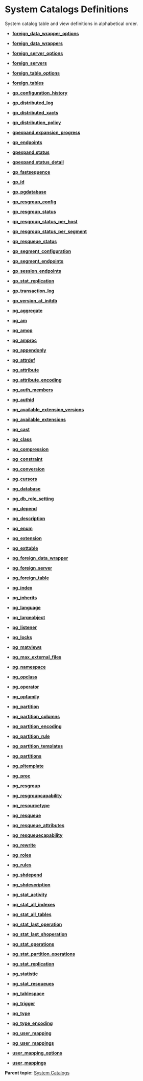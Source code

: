 # System Catalogs Definitions 

System catalog table and view definitions in alphabetical order.

-   **[foreign\_data\_wrapper\_options](../system_catalogs/foreign_data_wrapper_options.html)**  

-   **[foreign\_data\_wrappers](../system_catalogs/foreign_data_wrappers.html)**  

-   **[foreign\_server\_options](../system_catalogs/foreign_server_options.html)**  

-   **[foreign\_servers](../system_catalogs/foreign_servers.html)**  

-   **[foreign\_table\_options](../system_catalogs/foreign_table_options.html)**  

-   **[foreign\_tables](../system_catalogs/foreign_tables.html)**  

-   **[gp\_configuration\_history](../system_catalogs/gp_configuration_history.html)**  

-   **[gp\_distributed\_log](../system_catalogs/gp_distributed_log.html)**  

-   **[gp\_distributed\_xacts](../system_catalogs/gp_distributed_xacts.html)**  

-   **[gp\_distribution\_policy](../system_catalogs/gp_distribution_policy.html)**  

-   **[gpexpand.expansion\_progress](../system_catalogs/gpexpand_expansion_progress.html)**  

-   **[gp\_endpoints](../system_catalogs/gp_endpoints.html)**  

-   **[gpexpand.status](../system_catalogs/gp_expansion_status.html)**  

-   **[gpexpand.status\_detail](../system_catalogs/gp_expansion_tables.html)**  

-   **[gp\_fastsequence](../system_catalogs/gp_fastsequence.html)**  

-   **[gp\_id](../system_catalogs/gp_id.html)**  

-   **[gp\_pgdatabase](../system_catalogs/gp_pgdatabase.html)**  

-   **[gp\_resgroup\_config](../system_catalogs/gp_resgroup_config.html)**  

-   **[gp\_resgroup\_status](../system_catalogs/gp_resgroup_status.html)**  

-   **[gp\_resgroup\_status\_per\_host](../system_catalogs/gp_resgroup_status_per_host.html)**  

-   **[gp\_resgroup\_status\_per\_segment](../system_catalogs/gp_resgroup_status_per_segment.html)**  

-   **[gp\_resqueue\_status](../system_catalogs/gp_resqueue_status.html)**  

-   **[gp\_segment\_configuration](../system_catalogs/gp_segment_configuration.html)**  

-   **[gp\_segment\_endpoints](../system_catalogs/gp_segment_endpoints.html)**  

-   **[gp\_session\_endpoints](../system_catalogs/gp_session_endpoints.html)**  

-   **[gp\_stat\_replication](../system_catalogs/gp_stat_replication.html)**  

-   **[gp\_transaction\_log](../system_catalogs/gp_transaction_log.html)**  

-   **[gp\_version\_at\_initdb](../system_catalogs/gp_version_at_initdb.html)**  

-   **[pg\_aggregate](../system_catalogs/pg_aggregate.html)**  

-   **[pg\_am](../system_catalogs/pg_am.html)**  

-   **[pg\_amop](../system_catalogs/pg_amop.html)**  

-   **[pg\_amproc](../system_catalogs/pg_amproc.html)**  

-   **[pg\_appendonly](../system_catalogs/pg_appendonly.html)**  

-   **[pg\_attrdef](../system_catalogs/pg_attrdef.html)**  

-   **[pg\_attribute](../system_catalogs/pg_attribute.html)**  

-   **[pg\_attribute\_encoding](../system_catalogs/pg_attribute_encoding.html)**  

-   **[pg\_auth\_members](../system_catalogs/pg_auth_members.html)**  

-   **[pg\_authid](../system_catalogs/pg_authid.html)**  

-   **[pg\_available\_extension\_versions](../system_catalogs/pg_available_extension_versions.html)**  

-   **[pg\_available\_extensions](../system_catalogs/pg_available_extensions.html)**  

-   **[pg\_cast](../system_catalogs/pg_cast.html)**  

-   **[pg\_class](../system_catalogs/pg_class.html)**  

-   **[pg\_compression](../system_catalogs/pg_compression.html)**  

-   **[pg\_constraint](../system_catalogs/pg_constraint.html)**  

-   **[pg\_conversion](../system_catalogs/pg_conversion.html)**  

-   **[pg\_cursors](../system_catalogs/pg_cursors.html)**  

-   **[pg\_database](../system_catalogs/pg_database.html)**  

-   **[pg\_db\_role\_setting](../system_catalogs/pg_db_role_setting.html)**  

-   **[pg\_depend](../system_catalogs/pg_depend.html)**  

-   **[pg\_description](../system_catalogs/pg_description.html)**  

-   **[pg\_enum](../system_catalogs/pg_enum.html)**  

-   **[pg\_extension](../system_catalogs/pg_extension.html)**  

-   **[pg\_exttable](../system_catalogs/pg_exttable.html)**  

-   **[pg\_foreign\_data\_wrapper](../system_catalogs/pg_foreign_data_wrapper.html)**  

-   **[pg\_foreign\_server](../system_catalogs/pg_foreign_server.html)**  

-   **[pg\_foreign\_table](../system_catalogs/pg_foreign_table.html)**  

-   **[pg\_index](../system_catalogs/pg_index.html)**  

-   **[pg\_inherits](../system_catalogs/pg_inherits.html)**  

-   **[pg\_language](../system_catalogs/pg_language.html)**  

-   **[pg\_largeobject](../system_catalogs/pg_largeobject.html)**  

-   **[pg\_listener](../system_catalogs/pg_listener.html)**  

-   **[pg\_locks](../system_catalogs/pg_locks.html)**  

-   **[pg\_matviews](../system_catalogs/pg_matviews.html)**  

-   **[pg\_max\_external\_files](../system_catalogs/pg_max_external_files.html)**  

-   **[pg\_namespace](../system_catalogs/pg_namespace.html)**  

-   **[pg\_opclass](../system_catalogs/pg_opclass.html)**  

-   **[pg\_operator](../system_catalogs/pg_operator.html)**  

-   **[pg\_opfamily](../system_catalogs/pg_opfamily.html)**  

-   **[pg\_partition](../system_catalogs/pg_partition.html)**  

-   **[pg\_partition\_columns](../system_catalogs/pg_partition_columns.html)**  

-   **[pg\_partition\_encoding](../system_catalogs/pg_partition_encoding.html)**  

-   **[pg\_partition\_rule](../system_catalogs/pg_partition_rule.html)**  

-   **[pg\_partition\_templates](../system_catalogs/pg_partition_templates.html)**  

-   **[pg\_partitions](../system_catalogs/pg_partitions.html)**  

-   **[pg\_pltemplate](../system_catalogs/pg_pltemplate.html)**  

-   **[pg\_proc](../system_catalogs/pg_proc.html)**  

-   **[pg\_resgroup](../system_catalogs/pg_resgroup.html)**  

-   **[pg\_resgroupcapability](../system_catalogs/pg_resgroupcapability.html)**  

-   **[pg\_resourcetype](../system_catalogs/pg_resourcetype.html)**  

-   **[pg\_resqueue](../system_catalogs/pg_resqueue.html)**  

-   **[pg\_resqueue\_attributes](../system_catalogs/pg_resqueue_attributes.html)**  

-   **[pg\_resqueuecapability](../system_catalogs/pg_resqueuecapability.html)**  

-   **[pg\_rewrite](../system_catalogs/pg_rewrite.html)**  

-   **[pg\_roles](../system_catalogs/pg_roles.html)**  

-   **[pg\_rules](../system_catalogs/pg_rules.html)**  

-   **[pg\_shdepend](../system_catalogs/pg_shdepend.html)**  

-   **[pg\_shdescription](../system_catalogs/pg_shdescription.html)**  

-   **[pg\_stat\_activity](../system_catalogs/pg_stat_activity.html)**  

-   **[pg\_stat\_all\_indexes](../system_catalogs/pg_stat_indexes.html)**  

-   **[pg\_stat\_all\_tables](../system_catalogs/pg_stat_tables.html)**  

-   **[pg\_stat\_last\_operation](../system_catalogs/pg_stat_last_operation.html)**  

-   **[pg\_stat\_last\_shoperation](../system_catalogs/pg_stat_last_shoperation.html)**  

-   **[pg\_stat\_operations](../system_catalogs/pg_stat_operations.html)**  

-   **[pg\_stat\_partition\_operations](../system_catalogs/pg_stat_partition_operations.html)**  

-   **[pg\_stat\_replication](../system_catalogs/pg_stat_replication.html)**  

-   **[pg\_statistic](../system_catalogs/pg_statistic.html)**  

-   **[pg\_stat\_resqueues](../system_catalogs/pg_stats_resqueue.html)**  

-   **[pg\_tablespace](../system_catalogs/pg_tablespace.html)**  

-   **[pg\_trigger](../system_catalogs/pg_trigger.html)**  

-   **[pg\_type](../system_catalogs/pg_type.html)**  

-   **[pg\_type\_encoding](../system_catalogs/pg_type_encoding.html)**  

-   **[pg\_user\_mapping](../system_catalogs/pg_user_mapping.html)**  

-   **[pg\_user\_mappings](../system_catalogs/pg_user_mappings.html)**  

-   **[user\_mapping\_options](../system_catalogs/user_mapping_options.html)**  

-   **[user\_mappings](../system_catalogs/user_mappings.html)**  


**Parent topic:** [System Catalogs](../system_catalogs/catalog_ref.html)

